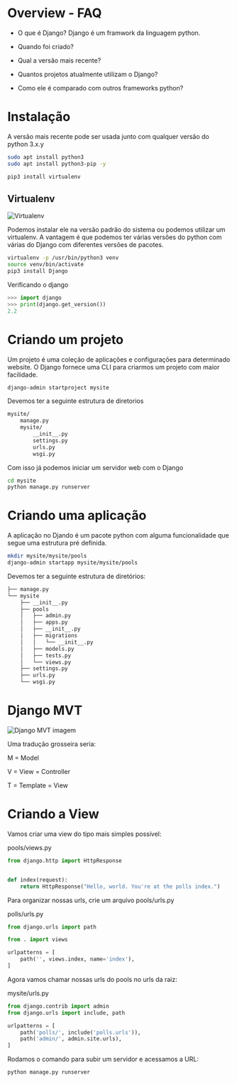 # Overview - FAQ

- O que é Django?
Django é um framwork da linguagem python.

- Quando foi criado?

- Qual a versão mais recente?

- Quantos projetos atualmente utilizam o Django?

- Como ele é comparado com outros frameworks python?

# Instalação

A versão mais recente pode ser usada junto com qualquer versão do python 3.x.y

```bash
sudo apt install python3
sudo apt install python3-pip -y

pip3 install virtualenv
```

## Virtualenv

![Virtualenv](https://miro.medium.com/max/1400/1*wC-mrXuYgarKP8bSK3AivQ.png)

Podemos instalar ele na versão padrão do sistema ou podemos utilizar um virtualenv. A vantagem é que podemos ter várias versões do python com várias do Django com diferentes versões de pacotes.

```bash
virtualenv -p /usr/bin/python3 venv
source venv/bin/activate
pip3 install Django
```

Verificando o django

```python
>>> import django
>>> print(django.get_version())
2.2
```

# Criando um projeto
Um projeto é uma coleção de aplicações e configurações para determinado website. O Django fornece uma CLI para criarmos um projeto com maior facilidade.

```bash
django-admin startproject mysite
```

Devemos ter a seguinte estrutura de diretorios

```bash
mysite/
    manage.py
    mysite/
        __init__.py
        settings.py
        urls.py
        wsgi.py
```

Com isso já podemos iniciar um servidor web com o Django

```bash
cd mysite
python manage.py runserver
```

# Criando uma aplicação
A aplicação no Djando é um pacote python com alguma funcionalidade que segue uma estrutura pré definida.

```bash
mkdir mysite/mysite/pools
django-admin startapp mysite/mysite/pools
```

Devemos ter a seguinte estrutura de diretórios:

```bash
├── manage.py
└── mysite
    ├── __init__.py
    ├── pools
    │   ├── admin.py
    │   ├── apps.py
    │   ├── __init__.py
    │   ├── migrations
    │   │   └── __init__.py
    │   ├── models.py
    │   ├── tests.py
    │   └── views.py
    ├── settings.py
    ├── urls.py
    └── wsgi.py
```

# Django MVT
![Django MVT imagem](https://www.tutorialspoint.com/django/images/django_mvc_mvt_pattern.jpg)

Uma tradução grosseira seria:

M = Model

V = View = Controller

T = Template = View

# Criando a View

Vamos criar uma view do tipo mais simples possível:

pools/views.py

```python
from django.http import HttpResponse


def index(request):
    return HttpResponse("Hello, world. You're at the polls index.")
```

Para organizar nossas urls, crie um arquivo pools/urls.py

polls/urls.py

```python
from django.urls import path

from . import views

urlpatterns = [
    path('', views.index, name='index'),
]
```

Agora vamos chamar nossas urls do pools no urls da raiz:

mysite/urls.py

```python
from django.contrib import admin
from django.urls import include, path

urlpatterns = [
    path('polls/', include('polls.urls')),
    path('admin/', admin.site.urls),
]
```

Rodamos o comando para subir um servidor e acessamos a URL:

```bash
python manage.py runserver
```
